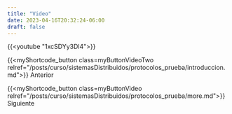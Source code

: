 ```yaml
---
title: "Video"
date: 2023-04-16T20:32:24-06:00
draft: false
---
```


{{<youtube "1xcSDYy3Dl4">}}

{{<myShortcode_button class=myButtonVideoTwo relref="/posts/curso/sistemasDistribuidos/protocolos_prueba/introduccion.md">}} Anterior

{{<myShortcode_button class=myButtonVideo relref="/posts/curso/sistemasDistribuidos/protocolos_prueba/more.md">}} Siguiente
